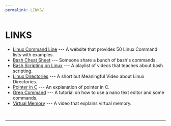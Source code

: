 ```yaml
---
permalink: LINKS/
---
```


# LINKS
* [Linux Command Line](https://www.javatpoint.com/linux-commands) ---
A website that provides 50 Linux Command lists with examples.
* [Bash Cheat Sheet](https://github.com/RehanSaeed/Bash-Cheat-Sheet) ---
Someone share a bunch of bash's commands.
* [Bash Scripting on Linux](https://www.youtube.com/playlist?list=PLT98CRl2KxKGj-VKtApD8-zCqSaN2mD4w) ---
A playlist of videos that teaches about bash scripting.
* [Linux Directories](https://www.youtube.com/watch?v=42iQKuQodW4) ---
A short but Meaningful Video about Linux Directories.
* [Pointer in C](https://linuxhint.com/use-pointers-c/) ---
An explanation of pointer in C.
* [Grep Command](https://www.hostinger.com/tutorials/how-to-install-and-use-nano-text-editor) ---
A tutorial on how to use a nano text editor and some commands.
* [Virtual Memory](https://www.youtube.com/watch?v=2quKyPnUShQ) ---
A video that explains virtual memory.
<br>
<hr>
